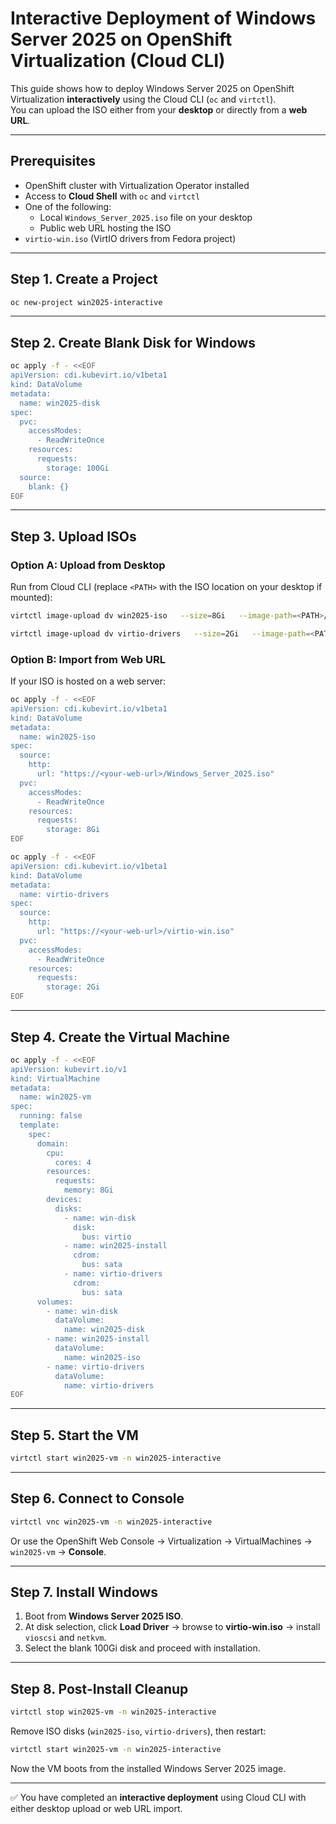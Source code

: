 # Interactive Deployment of Windows Server 2025 on OpenShift Virtualization (Cloud CLI)

This guide shows how to deploy Windows Server 2025 on OpenShift Virtualization **interactively** using the Cloud CLI (`oc` and `virtctl`).  
You can upload the ISO either from your **desktop** or directly from a **web URL**.

---

## Prerequisites
- OpenShift cluster with Virtualization Operator installed
- Access to **Cloud Shell** with `oc` and `virtctl`
- One of the following:
  - Local `Windows_Server_2025.iso` file on your desktop
  - Public web URL hosting the ISO
- `virtio-win.iso` (VirtIO drivers from Fedora project)

---

## Step 1. Create a Project
```bash
oc new-project win2025-interactive
```

---

## Step 2. Create Blank Disk for Windows
```bash
oc apply -f - <<EOF
apiVersion: cdi.kubevirt.io/v1beta1
kind: DataVolume
metadata:
  name: win2025-disk
spec:
  pvc:
    accessModes:
      - ReadWriteOnce
    resources:
      requests:
        storage: 100Gi
  source:
    blank: {}
EOF
```

---

## Step 3. Upload ISOs

### Option A: Upload from Desktop
Run from Cloud CLI (replace `<PATH>` with the ISO location on your desktop if mounted):
```bash
virtctl image-upload dv win2025-iso   --size=8Gi   --image-path=<PATH>/Windows_Server_2025.iso   --uploadproxy-url=https://cdi-uploadproxy-openshift-cnv.apps.<cluster-domain>   --insecure -n win2025-interactive

virtctl image-upload dv virtio-drivers   --size=2Gi   --image-path=<PATH>/virtio-win.iso   --uploadproxy-url=https://cdi-uploadproxy-openshift-cnv.apps.<cluster-domain>   --insecure -n win2025-interactive
```

### Option B: Import from Web URL
If your ISO is hosted on a web server:
```bash
oc apply -f - <<EOF
apiVersion: cdi.kubevirt.io/v1beta1
kind: DataVolume
metadata:
  name: win2025-iso
spec:
  source:
    http:
      url: "https://<your-web-url>/Windows_Server_2025.iso"
  pvc:
    accessModes:
      - ReadWriteOnce
    resources:
      requests:
        storage: 8Gi
EOF

oc apply -f - <<EOF
apiVersion: cdi.kubevirt.io/v1beta1
kind: DataVolume
metadata:
  name: virtio-drivers
spec:
  source:
    http:
      url: "https://<your-web-url>/virtio-win.iso"
  pvc:
    accessModes:
      - ReadWriteOnce
    resources:
      requests:
        storage: 2Gi
EOF
```

---

## Step 4. Create the Virtual Machine
```bash
oc apply -f - <<EOF
apiVersion: kubevirt.io/v1
kind: VirtualMachine
metadata:
  name: win2025-vm
spec:
  running: false
  template:
    spec:
      domain:
        cpu:
          cores: 4
        resources:
          requests:
            memory: 8Gi
        devices:
          disks:
            - name: win-disk
              disk:
                bus: virtio
            - name: win2025-install
              cdrom:
                bus: sata
            - name: virtio-drivers
              cdrom:
                bus: sata
      volumes:
        - name: win-disk
          dataVolume:
            name: win2025-disk
        - name: win2025-install
          dataVolume:
            name: win2025-iso
        - name: virtio-drivers
          dataVolume:
            name: virtio-drivers
EOF
```

---

## Step 5. Start the VM
```bash
virtctl start win2025-vm -n win2025-interactive
```

---

## Step 6. Connect to Console
```bash
virtctl vnc win2025-vm -n win2025-interactive
```
Or use the OpenShift Web Console → Virtualization → VirtualMachines → `win2025-vm` → **Console**.

---

## Step 7. Install Windows
1. Boot from **Windows Server 2025 ISO**.  
2. At disk selection, click **Load Driver** → browse to **virtio-win.iso** → install `vioscsi` and `netkvm`.  
3. Select the blank 100Gi disk and proceed with installation.  

---

## Step 8. Post-Install Cleanup
```bash
virtctl stop win2025-vm -n win2025-interactive
```
Remove ISO disks (`win2025-iso`, `virtio-drivers`), then restart:
```bash
virtctl start win2025-vm -n win2025-interactive
```

Now the VM boots from the installed Windows Server 2025 image.

---

✅ You have completed an **interactive deployment** using Cloud CLI with either desktop upload or web URL import.
